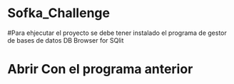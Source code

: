 # Sofka_Challenge

#Para ehjecutar el proyecto se debe tener instalado el programa de gestor de bases de datos DB Browser  for SQlit
# Abrir  Con el programa anterior 
